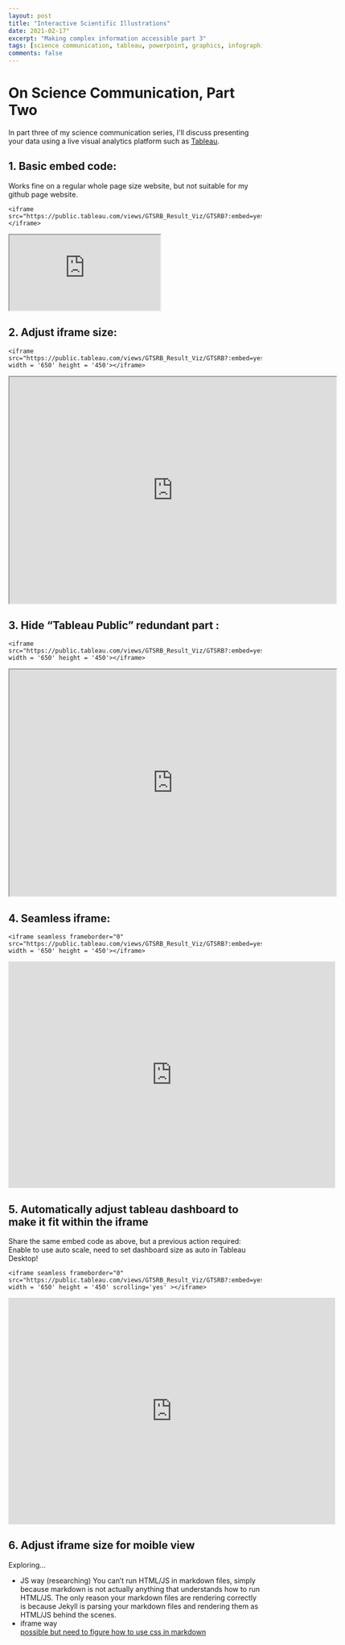 ```yaml
---
layout: post
title: "Interactive Scientific Illustrations"
date: 2021-02-17"
excerpt: "Making complex information accessible part 3"
tags: [science communication, tableau, powerpoint, graphics, infographics]
comments: false
---
```

On Science Communication, Part Two
=======================
In part three of my science communication series, I'll discuss presenting your data using a live visual analytics platform such as [Tableau](https://www.tableau.com/products/desktop).

<h2 id="1-basic-embed-code">1. Basic embed code:</h2>

<p>Works fine on a regular whole page size website, but not suitable for my github page website.</p>

<div class="language-ruby highlighter-rouge"><div class="highlight"><pre class="highlight"><code><span class="o">&lt;</span><span class="n">iframe</span> <span class="n">src</span><span class="o">=</span><span class="s2">"https://public.tableau.com/views/GTSRB_Result_Viz/GTSRB?:embed=yes&amp;:display_count=yes"</span><span class="o">&gt;&lt;</span><span class="sr">/iframe&gt;
</span></code></pre></div></div>
<iframe src="https://public.tableau.com/views/GTSRB_Result_Viz/GTSRB?:embed=yes&amp;:display_count=yes"></iframe>

<h2 id="2-adjust-iframe-size">2. Adjust iframe size:</h2>

<div class="language-ruby highlighter-rouge"><div class="highlight"><pre class="highlight"><code><span class="o">&lt;</span><span class="n">iframe</span> <span class="n">src</span><span class="o">=</span><span class="s2">"https://public.tableau.com/views/GTSRB_Result_Viz/GTSRB?:embed=yes&amp;:display_count=yes"</span> <span class="n">width</span> <span class="o">=</span> <span class="s1">'650'</span> <span class="n">height</span> <span class="o">=</span> <span class="s1">'450'</span><span class="o">&gt;&lt;</span><span class="sr">/iframe&gt;
</span></code></pre></div></div>
<iframe src="https://public.tableau.com/views/GTSRB_Result_Viz/GTSRB?:embed=yes&amp;:display_count=yes" width="650" height="450"></iframe>

<h2 id="3-hide-tableau-public-redundant-part-">3. Hide “Tableau Public” redundant part :</h2>

<div class="language-ruby highlighter-rouge"><div class="highlight"><pre class="highlight"><code><span class="o">&lt;</span><span class="n">iframe</span> <span class="n">src</span><span class="o">=</span><span class="s2">"https://public.tableau.com/views/GTSRB_Result_Viz/GTSRB?:embed=yes&amp;:display_count=yes&amp;:showVizHome=no"</span> <span class="n">width</span> <span class="o">=</span> <span class="s1">'650'</span> <span class="n">height</span> <span class="o">=</span> <span class="s1">'450'</span><span class="o">&gt;&lt;</span><span class="sr">/iframe&gt;
</span></code></pre></div></div>
<iframe src="https://public.tableau.com/views/GTSRB_Result_Viz/GTSRB?:embed=yes&amp;:display_count=yes&amp;:showVizHome=no" width="650" height="450"></iframe>

<h2 id="4-seamless-iframe">4. Seamless iframe:</h2>

<div class="language-ruby highlighter-rouge"><div class="highlight"><pre class="highlight"><code><span class="o">&lt;</span><span class="n">iframe</span> <span class="n">seamless</span> <span class="n">frameborder</span><span class="o">=</span><span class="s2">"0"</span> <span class="n">src</span><span class="o">=</span><span class="s2">"https://public.tableau.com/views/GTSRB_Result_Viz/GTSRB?:embed=yes&amp;:display_count=yes&amp;:showVizHome=no"</span> <span class="n">width</span> <span class="o">=</span> <span class="s1">'650'</span> <span class="n">height</span> <span class="o">=</span> <span class="s1">'450'</span><span class="o">&gt;&lt;</span><span class="sr">/iframe&gt; 
</span></code></pre></div></div>
<iframe seamless="" frameborder="0" src="https://public.tableau.com/views/GTSRB_Result_Viz/GTSRB?:embed=yes&amp;:display_count=yes&amp;:showVizHome=no" width="650" height="450"></iframe>

<h2 id="5-automatically-adjust-tableau-dashboard-to-make-it-fit-within-the-iframe">5. Automatically adjust tableau dashboard to make it fit within the iframe</h2>

<p>Share the same embed code as above, but a previous action required:<br />
Enable to use auto scale, need to set dashboard size as auto in Tableau Desktop!</p>

<div class="language-ruby highlighter-rouge"><div class="highlight"><pre class="highlight"><code><span class="o">&lt;</span><span class="n">iframe</span> <span class="n">seamless</span> <span class="n">frameborder</span><span class="o">=</span><span class="s2">"0"</span> <span class="n">src</span><span class="o">=</span><span class="s2">"https://public.tableau.com/views/GTSRB_Result_Viz/GTSRB?:embed=yes&amp;:display_count=yes&amp;:showVizHome=no"</span> <span class="n">width</span> <span class="o">=</span> <span class="s1">'650'</span> <span class="n">height</span> <span class="o">=</span> <span class="s1">'450'</span> <span class="n">scrolling</span><span class="o">=</span><span class="s1">'yes'</span> <span class="o">&gt;&lt;</span><span class="sr">/iframe&gt;    
</span></code></pre></div></div>

<iframe seamless="" frameborder="0" src="https://public.tableau.com/views/GTSRB_Result_Viz/GTSRB?:embed=yes&amp;:display_count=yes&amp;:showVizHome=no" width="650" height="450" scrolling="yes"></iframe>

<h2 id="6-adjust-iframe-size-for-moible-view">6. Adjust iframe size for moible view</h2>

<p>Exploring…</p>
<ul>
  <li>JS way (researching)
You can’t run HTML/JS in markdown files, simply because markdown is not actually anything that understands how to run HTML/JS. The only reason your markdown files are rendering correctly is because Jekyll is parsing your markdown files and rendering them as HTML/JS behind the scenes.</li>
  <li>iframe way<br />
<a href="https://benmarshall.me/responsive-iframes/">possible but need to figure how to use css in markdown</a></li>
</ul>
